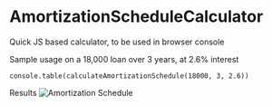 # AmortizationScheduleCalculator
Quick JS based calculator, to be used in browser console

Sample usage on a 18,000 loan over 3 years, at 2.6% interest

`console.table(calculateAmortizationSchedule(18000, 3, 2.6))`

Results
![Amortization Schedule](https://i.imgur.com/gC8vvvP.png)
